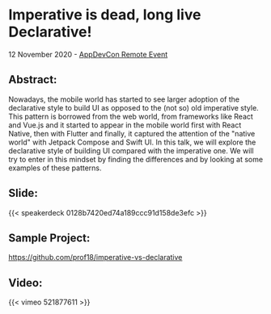 # Imperative is dead, long live Declarative!


12 November 2020 - [AppDevCon Remote Event](https://appdevcon.nl/session/imperative-is-dead-long-live-declarative-2)

## Abstract:
Nowadays, the mobile world has started to see larger adoption of the declarative style to build UI as opposed to the (not so) old imperative style. This pattern is borrowed from the web world, from frameworks like React and Vue.js and it started to appear in the mobile world first with React Native, then with Flutter and finally, it captured the attention of the "native world" with Jetpack Compose and Swift UI.
In this talk, we will explore the declarative style of building UI compared with the imperative one. We will try to enter in this mindset by finding the differences and by looking at some examples of these patterns.

## Slide:

{{< speakerdeck 0128b7420ed74a189ccc91d158de3efc >}}

## Sample Project: 

https://github.com/prof18/imperative-vs-declarative

## Video:

{{< vimeo 521877611 >}}


